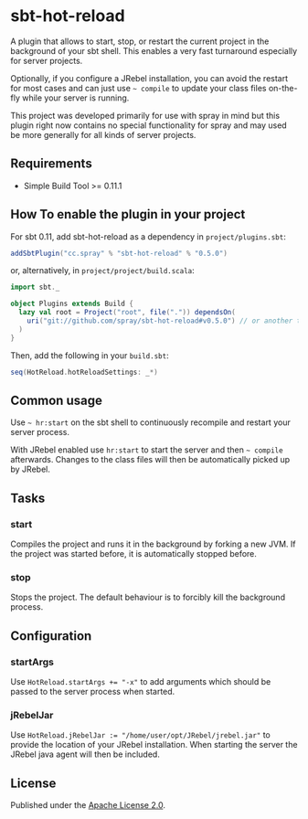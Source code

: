 # sbt-hot-reload

A plugin that allows to start, stop, or restart the current project in the background
of your sbt shell. This enables a very fast turnaround especially for server projects.

Optionally, if you configure a JRebel installation, you can avoid the restart for most cases and
can just use `~ compile` to update your class files on-the-fly while your server is running.

This project was developed primarily for use with spray in mind but this plugin right now contains
no special functionality for spray and may used be more generally for all kinds of server projects.

## Requirements

* Simple Build Tool >= 0.11.1

## How To enable the plugin in your project

For sbt 0.11, add sbt-hot-reload as a dependency in `project/plugins.sbt`:

```scala
addSbtPlugin("cc.spray" % "sbt-hot-reload" % "0.5.0")
```

or, alternatively, in `project/project/build.scala`:

```scala
import sbt._

object Plugins extends Build {
  lazy val root = Project("root", file(".")) dependsOn(
    uri("git://github.com/spray/sbt-hot-reload#v0.5.0") // or another tag/branch/revision
  )
}
```

Then, add the following in your `build.sbt`:

```scala
seq(HotReload.hotReloadSettings: _*)
```

## Common usage

Use `~ hr:start` on the sbt shell to continuously recompile and restart your server process.

With JRebel enabled use `hr:start` to start the server and then `~ compile` afterwards. Changes to the
class files will then be automatically picked up by JRebel.

## Tasks

### start
Compiles the project and runs it in the background by forking a new JVM. If the project was started
before, it is automatically stopped before.

### stop
Stops the project. The default behaviour is to forcibly kill the background process.

## Configuration

### startArgs

Use `HotReload.startArgs += "-x"` to add arguments which should be passed to the server
process when started.

### jRebelJar

Use `HotReload.jRebelJar := "/home/user/opt/JRebel/jrebel.jar"` to provide
the location of your JRebel installation. When starting the server the JRebel java agent will
then be included.

## License

Published under the [Apache License 2.0](http://en.wikipedia.org/wiki/Apache_license).